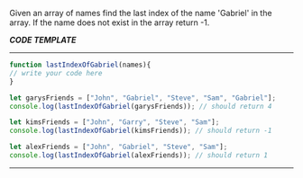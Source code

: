 Given an array of names find the last index of  the name 'Gabriel'  in the array.
If the name does not exist in the array return -1.

***CODE TEMPLATE***
*********************
```js
function lastIndexOfGabriel(names){
// write your code here
}

let garysFriends = ["John", "Gabriel", "Steve", "Sam", "Gabriel"];
console.log(lastIndexOfGabriel(garysFriends)); // should return 4

let kimsFriends = ["John", "Garry", "Steve", "Sam"];
console.log(lastIndexOfGabriel(kimsFriends)); // should return -1

let alexFriends = ["John", "Gabriel", "Steve", "Sam"];
console.log(lastIndexOfGabriel(alexFriends)); // should return 1
```
**********************
